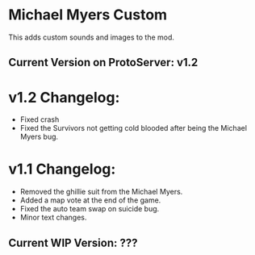 # Michael Myers Custom
This adds custom sounds and images to the mod.
## Current Version on ProtoServer: v1.2
# v1.2 Changelog:
* Fixed crash
* Fixed the Survivors not getting cold blooded after being the Michael Myers bug.
# v1.1 Changelog:
* Removed the ghillie suit from the Michael Myers.
* Added a map vote at the end of the game.
* Fixed the auto team swap on suicide bug.
* Minor text changes.
## Current WIP Version: ???
